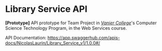 # Library Service API
<b>[Prototype]</b>
API prototype for Team Project in <a href="https://www.vaniercollege.qc.ca/"><i>Vanier College</i></a>'s Computer Science Technology Program, in the Web Services course.


API Documentation: https://app.swaggerhub.com/apis-docs/NicolasLaurin/Library_Service_v1/1.0.0#/
